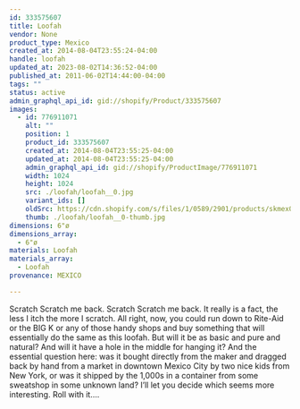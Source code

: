 ```yaml
---
id: 333575607
title: Loofah
vendor: None
product_type: Mexico
created_at: 2014-08-04T23:55:24-04:00
handle: loofah
updated_at: 2023-08-02T14:36:52-04:00
published_at: 2011-06-02T14:44:00-04:00
tags: ""
status: active
admin_graphql_api_id: gid://shopify/Product/333575607
images:
  - id: 776911071
    alt: ""
    position: 1
    product_id: 333575607
    created_at: 2014-08-04T23:55:25-04:00
    updated_at: 2014-08-04T23:55:25-04:00
    admin_graphql_api_id: gid://shopify/ProductImage/776911071
    width: 1024
    height: 1024
    src: ./loofah/loofah__0.jpg
    variant_ids: []
    oldSrc: https://cdn.shopify.com/s/files/1/0589/2901/products/skmex0060.tif.jpeg?v=1407210925
    thumb: ./loofah/loofah__0-thumb.jpg
dimensions: 6"ø
dimensions_array:
  - 6"ø
materials: Loofah
materials_array:
  - Loofah
provenance: MEXICO

---
```


Scratch Scratch me back. Scratch Scratch me back. It really is a fact, the less I itch the more I scratch. All right, now, you could run down to Rite-Aid or the BIG K or any of those handy shops and buy something that will essentially do the same as this loofah. But will it be as basic and pure and natural? And will it have a hole in the middle for hanging it? And the essential question here: was it bought directly from the maker and dragged back by hand from a market in downtown Mexico City by two nice kids from New York, or was it shipped by the 1,000s in a container from some sweatshop in some unknown land? I’ll let you decide which seems more interesting. Roll with it….
